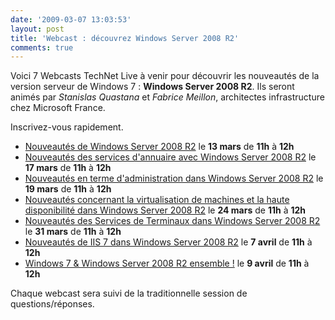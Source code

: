 ```yaml
---
date: '2009-03-07 13:03:53'
layout: post
title: 'Webcast : découvrez Windows Server 2008 R2'
comments: true
---
```


Voici 7 Webcasts TechNet Live à venir pour découvrir les nouveautés de la version serveur de Windows 7 : **Windows Server 2008 R2**. Ils seront animés par _Stanislas Quastana_ et _Fabrice Meillon_, architectes infrastructure chez Microsoft France.

Inscrivez-vous rapidement.
	
  * [Nouveautés de Windows Server 2008 R2](http://msevents.microsoft.com/CUI/WebCastEventDetails.aspx?EventID=1032399142&EventCategory=4&culture=fr-FR&CountryCode=FR) le **13 mars** de **11h** à **12h**
  * [Nouveautés des services d'annuaire avec Windows Server 2008 R2](http://msevents.microsoft.com/CUI/WebCastEventDetails.aspx?EventID=1032399158&EventCategory=4&culture=fr-FR&CountryCode=FR) le **17 mars** de **11h** à **12h**
  * [Nouveautés en terme d'administration dans Windows Server 2008 R2](http://msevents.microsoft.com/CUI/WebCastEventDetails.aspx?EventID=1032399148&EventCategory=4&culture=fr-FR&CountryCode=FR) le **19 mars** de **11h** à **12h**
  * [Nouveautés concernant la virtualisation de machines et la haute disponibilité dans Windows Server 2008 R2](http://msevents.microsoft.com/CUI/WebCastEventDetails.aspx?EventID=1032399164&EventCategory=4&culture=fr-FR&CountryCode=FR) le **24 mars** de **11h** à **12h**
  * [Nouveautés des Services de Terminaux dans Windows Server 2008 R2](http://msevents.microsoft.com/CUI/WebCastEventDetails.aspx?EventID=1032399170&EventCategory=4&culture=fr-FR&CountryCode=FR) le **31 mars** de **11h** à **12h**
  * [Nouveautés de IIS 7 dans Windows Server 2008 R2](http://msevents.microsoft.com/CUI/WebCastEventDetails.aspx?EventID=1032399153&EventCategory=4&culture=fr-FR&CountryCode=FR) le **7 avril** de **11h** à **12h**
  * [Windows 7 & Windows Server 2008 R2 ensemble !](http://msevents.microsoft.com/CUI/WebCastEventDetails.aspx?EventID=1032399172&EventCategory=4&culture=fr-FR&CountryCode=FR) le **9 avril** de **11h** à **12h**

Chaque webcast sera suivi de la traditionnelle session de questions/réponses.

